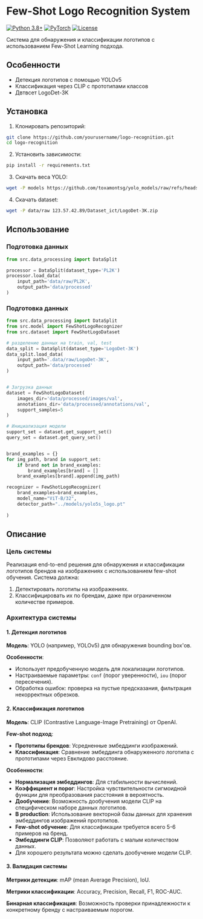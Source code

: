# Few-Shot Logo Recognition System

[![Python 3.8+](https://img.shields.io/badge/python-3.8+-blue.svg)](https://www.python.org/downloads/)
[![PyTorch](https://img.shields.io/badge/PyTorch-1.12+-red.svg)](https://pytorch.org/)
[![License](https://img.shields.io/badge/license-MIT-green.svg)](LICENSE)

Система для обнаружения и классификации логотипов с использованием Few-Shot Learning подхода.

## Особенности
- Детекция логотипов с помощью YOLOv5
- Классификация через CLIP с прототипами классов
- Двтвсет LogoDet-3K


## Установка
1. Клонировать репозиторий:
```bash
git clone https://github.com/yourusername/logo-recognition.git
cd logo-recognition
```

2. Установить зависимости:
```bash
pip install -r requirements.txt
```

3. Скачать веса YOLO:
```bash
wget -P models https://github.com/toxamontsg/yolo_models/raw/refs/heads/main/yolo5s_logo.pt
```

4. Скачать dataset:
```bash
wget -P data/raw 123.57.42.89/Dataset_ict/LogoDet-3K.zip
```

## Использование

### Подготовка данных

```python
from src.data_processing import DataSplit

processor = DataSplit(dataset_type='PL2K')
processor.load_data(
    input_path='data/raw/PL2K',
    output_path='data/processed'
)
```

### Подготовка данных

```python
from src.data_processing import DataSplit
from src.model import FewShotLogoRecognizer
from src.dataset import FewShotLogoDataset

# разделение данных на train, val, test 
data_split = DataSplit(dataset_type='LogoDet-3K')
data_split.load_data(
    input_path='.data/raw/LogoDet-3K',
    output_path='data/processed'
)


# Загрузка данных
dataset = FewShotLogoDataset(
    images_dir='data/processed/images/val',
    annotations_dir='data/processed/annotations/val',
    support_samples=5
)

# Инициализация модели
support_set = dataset.get_support_set()
query_set = dataset.get_query_set()


brand_examples = {}
for img_path, brand in support_set:
    if brand not in brand_examples:
        brand_examples[brand] = []
    brand_examples[brand].append(img_path)

recognizer = FewShotLogoRecognizer(
    brand_examples=brand_examples,
    model_name="ViT-B/32",
    detector_path="../models/yolo5s_logo.pt"
    
)

```

## Описание


### Цель системы

Реализация end-to-end решения для обнаружения и классификации логотипов брендов на изображениях с использованием few-shot обучения. Система должна:

1. Детектировать логотипы на изображениях.
2. Классифицировать их по брендам, даже при ограниченном количестве примеров.


### Архитектура системы

#### 1. Детекция логотипов

**Модель**: YOLO (например, YOLOv5) для обнаружения bounding box'ов.

**Особенности**:
- Использует предобученную модель для локализации логотипов.
- Настраиваемые параметры: `conf` (порог уверенности), `iou` (порог пересечения).
- Обработка ошибок: проверка на пустые предсказания, фильтрация некорректных обрезков.

#### 2. Классификация логотипов

**Модель**: CLIP (Contrastive Language-Image Pretraining) от OpenAI.

**Few-shot подход**:
- **Прототипы брендов**: Усредненные эмбеддинги изображений.
- **Классификация**: Сравнение эмбеддинга обнаруженного логотипа с прототипами через Евклидово расстояние.

**Особенности**:
- **Нормализация эмбеддингов**: Для стабильности вычислений.
- **Коэффициент и порог**: Настройка чувствительности сигмоидной функции для преобразования расстояния в вероятность.
- **Дообучение**: Возможность дообучения модели CLIP на специфическом наборе данных логотипов.
- **В production**: Использование векторной базы данных для хранения эмбеддингов изображений прототипов.
- **Few-shot обучение**: Для классификации требуется всего 5-6 примеров на бренд.
- **Эмбеддинги CLIP**: Позволяют работать с малым количеством данных.
- Для хорошего результата можно сделать дообучение модели CLIP.

#### 3. Валидация системы

**Метрики детекции**: mAP (mean Average Precision), IoU.

**Метрики классификации**: Accuracy, Precision, Recall, F1, ROC-AUC.

**Бинарная классификация**: Возможность проверки принадлежности к конкретному бренду с настраиваемым порогом.